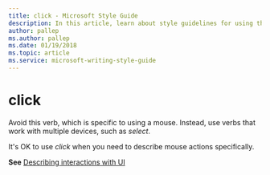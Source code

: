 ```yaml
---
title: click - Microsoft Style Guide
description: In this article, learn about style guidelines for using the term 'click' in Microsoft documentation and other terms that you can use in its place.
author: pallep
ms.author: pallep
ms.date: 01/19/2018
ms.topic: article
ms.service: microsoft-writing-style-guide
---
```


# click

Avoid this verb, which is specific to using a mouse. Instead, use verbs that work with multiple devices, such as *select*.

It's OK to use *click* when you need to describe mouse actions specifically.

**See** [Describing interactions with UI](~/procedures-instructions/describing-interactions-with-ui.md)
